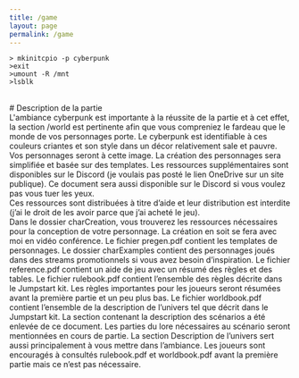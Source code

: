```yaml
---
title: /game
layout: page
permalink: /game
---
```


```
> mkinitcpio -p cyberpunk
>exit
>umount -R /mnt
>lsblk
```
<br />
# Description de la partie
<br />
L'ambiance cyberpunk est importante à la réussite de la partie et à cet effet, la section /world est pertinente afin que vous compreniez le fardeau que le monde de vos personnages porte. Le cyberpunk est identifiable à ces couleurs criantes et son style dans un décor relativement sale et pauvre. Vos personnages seront à cette image. La création des personnages sera simplifiée et basée sur des templates. Les ressources supplémentaires sont disponibles sur le Discord (je voulais pas posté le lien OneDrive sur un site publique). Ce document sera aussi disponible sur le Discord si vous voulez pas vous tuer les yeux.
<br />
Ces ressources sont distribuées à titre d’aide et leur distribution est interdite (j’ai le droit de les avoir parce que j’ai acheté le jeu).
<br />
Dans le dossier charCreation, vous trouverez les ressources nécessaires pour la conception de votre personnage. La création en soit se fera avec moi en vidéo conférence. Le fichier pregen.pdf contient les templates de personnages. Le dossier charExamples contient des personnages joués dans des streams promotionnels si vous avez besoin d’inspiration.
Le fichier reference.pdf contient un aide de jeu avec un résumé des règles et des tables.
Le fichier rulebook.pdf contient l’ensemble des règles décrite dans le Jumpstart kit. Les règles importantes pour les joueurs seront résumées avant la première partie et un peu plus bas.
Le fichier worldbook.pdf contient l’ensemble de la description de l’univers tel que décrit dans le Jumpstart kit. La section contenant la description des scénarios a été enlevée de ce document. Les parties du lore nécessaires au scénario seront mentionnées en cours de partie. La section Description de l’univers sert aussi principalement à vous mettre dans l’ambiance.
Les joueurs sont encouragés à consultés rulebook.pdf et worldbook.pdf avant la première partie mais ce n’est pas nécessaire.

